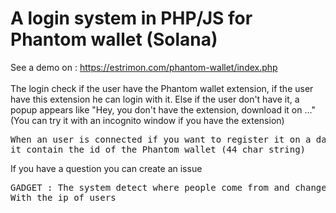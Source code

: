 # A login system in PHP/JS for Phantom wallet (Solana)
See a demo on : https://estrimon.com/phantom-wallet/index.php
<br><br>
The login check if the user have the Phantom wallet extension, if the user have this extension he can login with it. Else if the user don't have it, a popup appears like "Hey, you don't have the extension, download it on ..." (You can try it with an incognito window if you have the extension)

<pre>When an user is connected if you want to register it on a database, you can use the variable $_SESSION['phantomAccount'],
it contain the id of the Phantom wallet (44 char string)</pre>
If you have a question you can create an issue
<pre>GADGET : The system detect where people come from and change text with the local language (just for French - loot at : settings/translation)
With the ip of users</pre>
